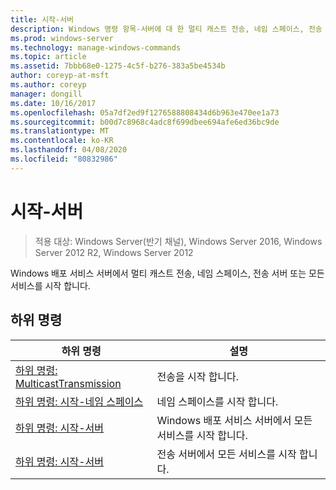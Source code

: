 ```yaml
---
title: 시작-서버
description: Windows 명령 항목-서버에 대 한 멀티 캐스트 전송, 네임 스페이스, 전송 서버 또는 모든 Windows 배포 서비스 서비스를 시작 하는 서버를 시작 합니다.
ms.prod: windows-server
ms.technology: manage-windows-commands
ms.topic: article
ms.assetid: 7bbb68e0-1275-4c5f-b276-383a5be4534b
author: coreyp-at-msft
ms.author: coreyp
manager: dongill
ms.date: 10/16/2017
ms.openlocfilehash: 05a7df2ed9f1276588808434d6b963e470ee1a73
ms.sourcegitcommit: b00d7c8968c4adc8f699dbee694afe6ed36bc9de
ms.translationtype: MT
ms.contentlocale: ko-KR
ms.lasthandoff: 04/08/2020
ms.locfileid: "80832986"
---
```

# <a name="start-server"></a>시작-서버

>적용 대상: Windows Server(반기 채널), Windows Server 2016, Windows Server 2012 R2, Windows Server 2012

Windows 배포 서비스 서버에서 멀티 캐스트 전송, 네임 스페이스, 전송 서버 또는 모든 서비스를 시작 합니다.

## <a name="subcommands"></a>하위 명령
|하위 명령|설명|
|-------|--------|
|[하위 명령: MulticastTransmission](subcommand-start-multicasttransmission.md)|전송을 시작 합니다.|
|[하위 명령: 시작-네임 스페이스](subcommand-start-namespace.md)|네임 스페이스를 시작 합니다.|
|[하위 명령: 시작-서버](subcommand-start-server.md)|Windows 배포 서비스 서버에서 모든 서비스를 시작 합니다.|
|[하위 명령: 시작-서버](subcommand-start-transportserver.md)|전송 서버에서 모든 서비스를 시작 합니다.|
